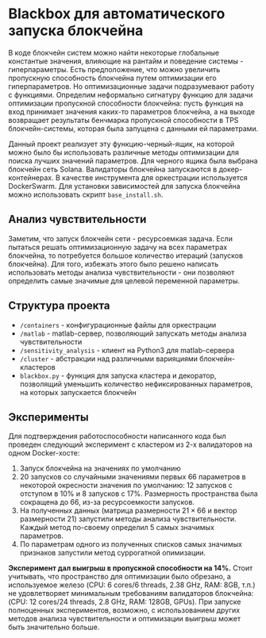 # Blackbox для автоматического запуска блокчейна

В коде блокчейн систем можно найти некоторые глобальные константые значения, влияющие на рантайм и поведение системы - гиперпараметры. Есть предположение, что можно увеличить пропускную способность блокчейна путем оптимизации его гиперпараметров. Но оптимизационные задачи подразумевают работу с функциями. Определим неформально сигнатуру функцию для задачи оптимизации пропускной способности блокчейна: пусть функция на вход принимает значения каких-то параметров блокчейна, а на выходе возвращает результаты бенчмарка пропускной способности в TPS блокчейн-системы, которая была запущена с данными ей параметрами.

Данный проект реализует эту функцию-черный-ящик, на которой можно было бы использовать различные методы оптимизации для поиска лучших значений параметров.
Для черного ящика была выбрана блокчейн сеть Solana.
Валидаторы блокчейна запускаются в докер-контейнерах. 
В качестве инструмента для оркестрации используется DockerSwarm.
Для установки зависимостей для запуска блокчейна можно использовать скрипт `base_install.sh`.

## Анализ чувствительности
Заметим, что запуск блокчейн сети - ресурсоемкая задача. Если пытаться решать оптимизационную задачу на всех параметрах блокчейна, то потребуется большое количество итераций (запусков блокчейна). Для того, избежать этого было решено написать использовать методы анализа чувствительности - они позволяют определить самые значимые для целевой переменной параметры.

## Структура проекта
- `/containers` - конфигурационные файлы для оркестрации
- `/matlab` - matlab-сервер, позволяющий запускать методы анализа чувствительности
- `/sensitivity_analysis` - клиент на Python3 для matlab-сервера
- `/cluster` - абстракции над различными варияциями блокчейн-кластеров
- `blackbox.py` - функция для запуска кластера и декоратор, позволящий уменьшить количество нефиксированных параметров, на которых запускается блокчейн

## Эксперименты
Для подтверждения работоспособности написанного кода был проведен следующий эксперимент с кластером из 2-х валидаторов на одном Docker-хосте:
1. Запуск блокчейна на значениях по умолчанию
2. 20 запусков со случайными значениями первых $66$ параметров в некоторой окресности значения по умолчанию: $12$ запусков с отступом в $10$% и $8$ запусков с $17$%. Размерность пространства была сокращена до $66$, из-за ресурсоемкости запусков.
3. На полученных данных (матрица размерности $21\times 66$ и вектор размерности $21$) запустили методы анализа чувствительности. Каждый метод по-своему определил 5 самых значимых параметров. 
4. По параметрам одного из полученных списков самых значимых признаков запустили метод суррогатной опимизации.

**Эксперимент дал выигрыш в пропускной способности на $14$%.** Стоит учитывать, что пространство для оптимизации было обрезано, а используемое железо (CPU: 6 cores/6 threads, 2.38 GHz, RAM: 8GB, т.п.) не удовлетворяет минимальным требованиям валидаторов блокчейна: (CPU: 12 cores/24 threads, 2.8 GHz, RAM: 128GB, GPUs). При запуске полноценных экспериментов, возможно, с использованием других методов анализа чувствительности и оптимизации выигрыш может быть значительно больше.
